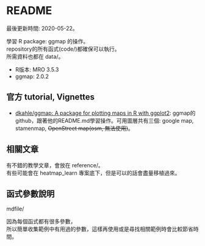 # README

最後更新時間: 2020-05-22。

學習 R package: ggmap 的操作。  
repository的所有函式(code/)都確保可以執行。  
所需資料也都在 data/。

- R版本: MRO 3.5.3
- ggmap: 2.0.2

## 官方 tutorial, Vignettes

- [dkahle/ggmap: A package for plotting maps in R with ggplot2](https://github.com/dkahle/ggmap): ggmap的github，跟著他的README.md學習操作。可用圖層共有三個: google map, stamenmap, ~~OpenStreet map(osm, 無法使用)~~。

## 相關文章

有不錯的教學文章，會放在 reference/。  
有些可能會在 heatmap_learn 專案底下，但是可以的話會盡量移植過來。

## 函式參數說明

mdfile/

因為每個函式都有很多參數，  
所以簡單收集範例中有用過的參數，這樣再使用或是尋找相關範例時會比較節省時間。
